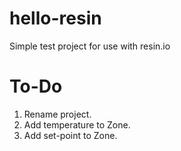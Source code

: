 # hello-resin
Simple test project for use with resin.io

# To-Do
1. Rename project.
1. Add temperature to Zone.
1. Add set-point to Zone.
